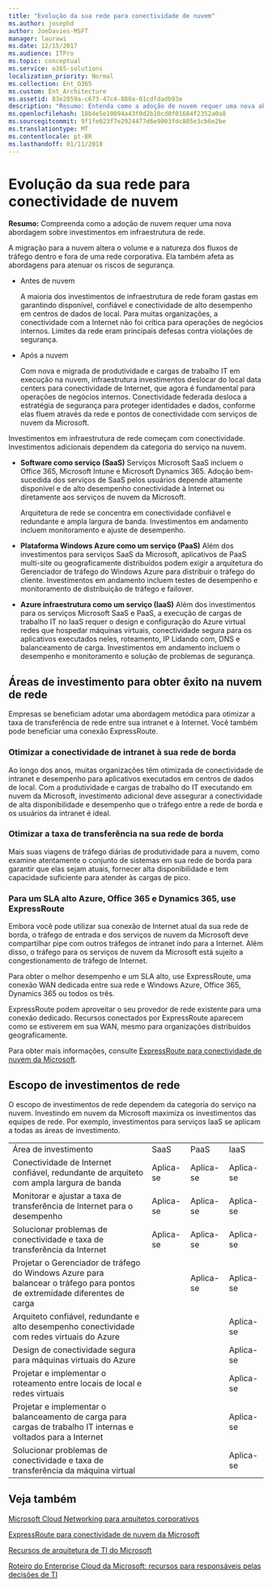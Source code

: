 ```yaml
---
title: "Evolução da sua rede para conectividade de nuvem"
ms.author: josephd
author: JoeDavies-MSFT
manager: laurawi
ms.date: 12/15/2017
ms.audience: ITPro
ms.topic: conceptual
ms.service: o365-solutions
localization_priority: Normal
ms.collection: Ent_O365
ms.custom: Ent_Architecture
ms.assetid: 83e2859a-c673-47c4-880a-01cdfdadb93e
description: "Resumo: Entenda como a adoção de nuvem requer uma nova abordagem sobre investimentos em infraestrutura de rede."
ms.openlocfilehash: 18b4e5e10094a43f0d2b10cd0f01684f2352a0a8
ms.sourcegitcommit: 9f1fe023f7e2924477d6e9003fdc805e3cb6e2be
ms.translationtype: MT
ms.contentlocale: pt-BR
ms.lasthandoff: 01/11/2018
---
```

# <a name="evolving-your-network-for-cloud-connectivity"></a>Evolução da sua rede para conectividade de nuvem

 **Resumo:** Compreenda como a adoção de nuvem requer uma nova abordagem sobre investimentos em infraestrutura de rede.
  
A migração para a nuvem altera o volume e a natureza dos fluxos de tráfego dentro e fora de uma rede corporativa. Ela também afeta as abordagens para atenuar os riscos de segurança.
  
- Antes de nuvem
    
    A maioria dos investimentos de infraestrutura de rede foram gastas em garantindo disponível, confiável e conectividade de alto desempenho em centros de dados de local. Para muitas organizações, a conectividade com a Internet não foi crítica para operações de negócios internos. Limites da rede eram principais defesas contra violações de segurança.
    
- Após a nuvem
    
    Com nova e migrada de produtividade e cargas de trabalho IT em execução na nuvem, infraestrutura investimentos deslocar do local data centers para conectividade de Internet, que agora é fundamental para operações de negócios internos. Conectividade federada desloca a estratégia de segurança para proteger identidades e dados, conforme elas fluem através da rede e pontos de conectividade com serviços de nuvem da Microsoft.
    
Investimentos em infraestrutura de rede começam com conectividade. Investimentos adicionais dependem da categoria do serviço na nuvem.
  
- **Software como serviço (SaaS)** Serviços Microsoft SaaS incluem o Office 365, Microsoft Intune e Microsoft Dynamics 365. Adoção bem-sucedida dos serviços de SaaS pelos usuários depende altamente disponível e de alto desempenho conectividade à Internet ou diretamente aos serviços de nuvem da Microsoft.
    
    Arquitetura de rede se concentra em conectividade confiável e redundante e ampla largura de banda. Investimentos em andamento incluem monitoramento e ajuste de desempenho.
    
- **Plataforma Windows Azure como um serviço (PaaS)** Além dos investimentos para serviços SaaS da Microsoft, aplicativos de PaaS multi-site ou geograficamente distribuídos podem exigir a arquitetura do Gerenciador de tráfego do Windows Azure para distribuir o tráfego do cliente. Investimentos em andamento incluem testes de desempenho e monitoramento de distribuição de tráfego e failover.
    
- **Azure infraestrutura como um serviço (IaaS)** Além dos investimentos para os serviços Microsoft SaaS e PaaS, a execução de cargas de trabalho IT no IaaS requer o design e configuração do Azure virtual redes que hospedar máquinas virtuais, conectividade segura para os aplicativos executados neles, roteamento, IP Lidando com, DNS e balanceamento de carga. Investimentos em andamento incluem o desempenho e monitoramento e solução de problemas de segurança.
    
## <a name="areas-of-networking-investment-for-success-in-the-cloud"></a>Áreas de investimento para obter êxito na nuvem de rede

Empresas se beneficiam adotar uma abordagem metódica para otimizar a taxa de transferência de rede entre sua intranet e à Internet. Você também pode beneficiar uma conexão ExpressRoute.
  
### <a name="optimize-intranet-connectivity-to-your-edge-network"></a>Otimizar a conectividade de intranet à sua rede de borda

Ao longo dos anos, muitas organizações têm otimizada de conectividade de intranet e desempenho para aplicativos executados em centros de dados de local. Com a produtividade e cargas de trabalho do IT executando em nuvem da Microsoft, investimento adicional deve assegurar a conectividade de alta disponibilidade e desempenho que o tráfego entre a rede de borda e os usuários da intranet é ideal.
  
### <a name="optimize-throughput-at-your-edge-network"></a>Otimizar a taxa de transferência na sua rede de borda

Mais suas viagens de tráfego diárias de produtividade para a nuvem, como examine atentamente o conjunto de sistemas em sua rede de borda para garantir que elas sejam atuais, fornecer alta disponibilidade e tem capacidade suficiente para atender às cargas de pico.
  
### <a name="for-a-high-sla-to-azure-office-365-and-dynamics-365-use-expressroute"></a>Para um SLA alto Azure, Office 365 e Dynamics 365, use ExpressRoute

Embora você pode utilizar sua conexão de Internet atual da sua rede de borda, o tráfego de entrada e dos serviços de nuvem da Microsoft deve compartilhar pipe com outros tráfegos de intranet indo para a Internet. Além disso, o tráfego para os serviços de nuvem da Microsoft está sujeito a congestionamento de tráfego de Internet.
  
Para obter o melhor desempenho e um SLA alto, use ExpressRoute, uma conexão WAN dedicada entre sua rede e Windows Azure, Office 365, Dynamics 365 ou todos os três. 
  
ExpressRoute podem aproveitar o seu provedor de rede existente para uma conexão dedicado. Recursos conectados por ExpressRoute aparecem como se estiverem em sua WAN, mesmo para organizações distribuídos geograficamente.
  
Para obter mais informações, consulte [ExpressRoute para conectividade de nuvem da Microsoft](expressroute-for-microsoft-cloud-connectivity.md).
  
## <a name="scope-of-network-investments"></a>Escopo de investimentos de rede

O escopo de investimentos de rede dependem da categoria do serviço na nuvem. Investindo em nuvem da Microsoft maximiza os investimentos das equipes de rede. Por exemplo, investimentos para serviços IaaS se aplicam a todas as áreas de investimento.
  
|||||
|:-----|:-----|:-----|:-----|
|Área de investimento  <br/> |SaaS  <br/> |PaaS  <br/> |IaaS  <br/> |
|Conectividade de Internet confiável, redundante de arquiteto com ampla largura de banda  <br/> |Aplica-se  <br/> |Aplica-se  <br/> |Aplica-se  <br/> |
|Monitorar e ajustar a taxa de transferência de Internet para o desempenho  <br/> |Aplica-se  <br/> |Aplica-se  <br/> |Aplica-se  <br/> |
|Solucionar problemas de conectividade e taxa de transferência da Internet  <br/> |Aplica-se  <br/> |Aplica-se  <br/> |Aplica-se  <br/> |
|Projetar o Gerenciador de tráfego do Windows Azure para balancear o tráfego para pontos de extremidade diferentes de carga  <br/> ||Aplica-se  <br/> |Aplica-se  <br/> |
|Arquiteto confiável, redundante e alto desempenho conectividade com redes virtuais do Azure  <br/> |||Aplica-se  <br/> |
|Design de conectividade segura para máquinas virtuais do Azure  <br/> |||Aplica-se  <br/> |
|Projetar e implementar o roteamento entre locais de local e redes virtuais  <br/> |||Aplica-se  <br/> |
|Projetar e implementar o balanceamento de carga para cargas de trabalho IT internas e voltados para a Internet  <br/> |||Aplica-se  <br/> |
|Solucionar problemas de conectividade e taxa de transferência da máquina virtual  <br/> |||Aplica-se  <br/> |
   
## <a name="see-also"></a>Veja também

[Microsoft Cloud Networking para arquitetos corporativos](microsoft-cloud-networking-for-enterprise-architects.md)
  
[ExpressRoute para conectividade de nuvem da Microsoft](expressroute-for-microsoft-cloud-connectivity.md)
  
[Recursos de arquitetura de TI do Microsoft](microsoft-cloud-it-architecture-resources.md)

[Roteiro do Enterprise Cloud da Microsoft: recursos para responsáveis pelas decisões de TI](https://sway.com/FJ2xsyWtkJc2taRD)



